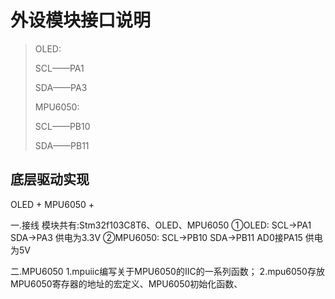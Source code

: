 # 外设模块接口说明

> OLED:
>
> SCL——PA1
>
> SDA——PA3
>
> MPU6050:
>
> SCL——PB10
>
> SDA——PB11

## 底层驱动实现

OLED + MPU6050 + 

一.接线
模块共有:Stm32f103C8T6、OLED、MPU6050
①OLED:          SCL->PA1     SDA->PA3                       供电为3.3V
②MPU6050:   SCL->PB10   SDA->PB11  AD0接PA15   供电为5V

二.MPU6050
1.mpuiic编写关于MPU6050的IIC的一系列函数；
2.mpu6050存放MPU6050寄存器的地址的宏定义、MPU6050初始化函数、
